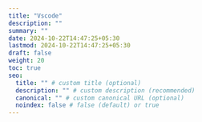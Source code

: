 ```yaml
---
title: "Vscode"
description: ""
summary: ""
date: 2024-10-22T14:47:25+05:30
lastmod: 2024-10-22T14:47:25+05:30
draft: false
weight: 20
toc: true
seo:
  title: "" # custom title (optional)
  description: "" # custom description (recommended)
  canonical: "" # custom canonical URL (optional)
  noindex: false # false (default) or true
---
```


